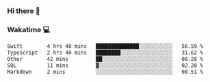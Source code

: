 ### Hi there 👋

<!--
**kikyou14/kikyou14** is a ✨ _special_ ✨ repository because its `README.md` (this file) appears on your GitHub profile.

Here are some ideas to get you started:

- 🔭 I’m currently working on ...
- 🌱 I’m currently learning ...
- 👯 I’m looking to collaborate on ...
- 🤔 I’m looking for help with ...
- 💬 Ask me about ...
- 📫 How to reach me: ...
- 😄 Pronouns: ...
- ⚡ Fun fact: ...
-->

### Wakatime 💻

<!--START_SECTION:waka-->

```txt
Swift        4 hrs 48 mins   ██████████████░░░░░░░░░░░   56.59 %
TypeScript   2 hrs 40 mins   ████████░░░░░░░░░░░░░░░░░   31.62 %
Other        42 mins         ██░░░░░░░░░░░░░░░░░░░░░░░   08.28 %
SQL          11 mins         ▓░░░░░░░░░░░░░░░░░░░░░░░░   02.28 %
Markdown     2 mins          ░░░░░░░░░░░░░░░░░░░░░░░░░   00.51 %
```

<!--END_SECTION:waka-->
